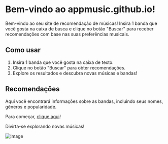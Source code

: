 # Bem-vindo ao appmusic.github.io!

Bem-vindo ao seu site de recomendação de músicas! Insira 1 banda que você gosta na caixa de busca e clique no botão "Buscar" para receber recomendações com base nas suas preferências musicais.

## Como usar

1. Insira 1 banda que você gosta na caixa de texto.
2. Clique no botão "Buscar" para obter recomendações.
3. Explore os resultados e descubra novas músicas e bandas!

## Recomendações

Aqui você encontrará informações sobre as bandas, incluindo seus nomes, gêneros e popularidade.

Para começar, [clique aqui](./views/index.html)!

Divirta-se explorando novas músicas!

![image](https://github.com/AstridNielsen-lab/appmusic.github.io/assets/32886080/407de1e9-ca2f-461e-b89b-088fedd9c032)

